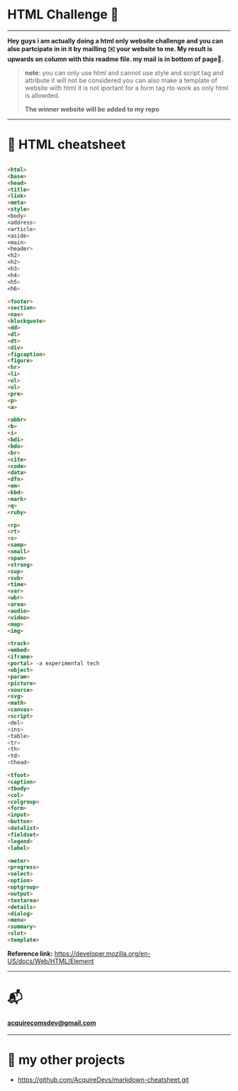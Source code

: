 # HTML Challenge 🏁

---

**Hey guys i am actually doing a html only website challenge and you can also partcipate in in it by mailling ✉️ your website to me. My result is upwards on column with this readme file. my mail is in bottom of page🔽.**

> **note**: you can only use html and cannot use style and script tag and attribute it will not be considered you can also make a template of website with html it is not iportant for a form tag rto work as only html is allowded.
>
> **The winner website will be added to my repo**

---

# 🚀 HTML cheatsheet

```markdown

<html>
<base>
<head>
<title>
<link>
<meta>
<style>
<body>
<address>
<article>
<aside>
<main>
<header>
<h2>
<h2>
<h3>
<h4>
<h5>
<h6>
```
```markdown
<footer>
<section>
<nav>
<blockquote>
<dd>
<dl>
<dt>
<div>
<figcaption>
<figure>
<hr>
<li>
<ol>
<ul>
<pre>
<p>
<a>
```
```markdown
<abbr>
<b>
<i>
<bdi>
<bdo>
<br>
<cite>
<code>
<data>
<dfn>
<em>
<kbd>
<mark>
<q>
<ruby>
```
```markdown
<rp>
<rt>
<s>
<samp>
<small>
<span>
<strong>
<sup>
<sub>
<time>
<var>
<wbr>
<area>
<audio>
<video>
<map>
<img>
```
```markdown
<track>
<embed>
<iframe>
<portal> -a experimental tech
<object>
<param>
<picture>
<source>
<svg>
<math>
<canvas>
<script>
<del>
<ins>
<table>
<tr>
<th>
<td>
<thead>
```
```markdown
<tfoot>
<caption>
<tbody>
<col>
<colgroup>
<form>
<input>
<button>
<datalist>
<fieldset>
<legend>
<label>
```
```markdown
<meter>
<progress>
<select>
<option>
<optgroup>
<output>
<textarea>
<details>
<dialog>
<menu>
<summary>
<slot>
<template>
```




**Reference link:** https://developer.mozilla.org/en-US/docs/Web/HTML/Element

---

# 📬

#### acquirecomsdev@gmail.com

---

# 📃 my other projects

- https://github.com/AcquireDevs/markdown-cheatsheet.git
